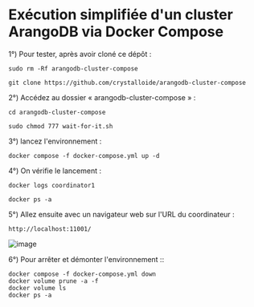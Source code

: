 # Exécution simplifiée d'un cluster ArangoDB via Docker Compose

1°) Pour tester, après avoir cloné ce dépôt :

```
sudo rm -Rf arangodb-cluster-compose
```
```
git clone https://github.com/crystalloide/arangodb-cluster-compose
```
    
2°) Accédez au dossier « arangodb-cluster-compose » :
```
cd arangodb-cluster-compose
```

```
sudo chmod 777 wait-for-it.sh    
```

3°) lancez l'environnement :
```
docker compose -f docker-compose.yml up -d
```

4°) On vérifie le lancement  :
```
docker logs coordinator1
```
```
docker ps -a
```

5°) Allez ensuite avec un navigateur web sur l'URL du coordinateur : 
```
http://localhost:11001/
```

![image](https://github.com/user-attachments/assets/d7dd32bb-2b79-4537-a553-ab1b9d3930ff)

6°) Pour arrêter et démonter l'environnement :: 
```
docker compose -f docker-compose.yml down
docker volume prune -a -f
docker volume ls
docker ps -a
```
